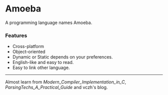 # Amoeba
A programming language names Amoeba.
### Features
* Cross-platform
* Object-oriented
* Dynamic or Static depends on your preferences.
* English-like and easy to read.
* Easy to link other language.

***
Almost learn from *Modern_Compiler_Implementation_in_C*, *ParsingTechs_A_Practical_Guide* and vczh's blog.

